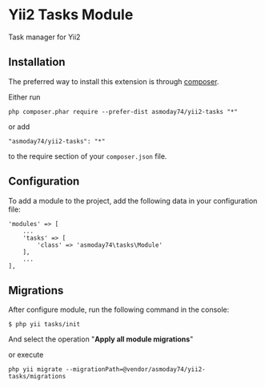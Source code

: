 Yii2 Tasks Module
=================
Task manager for Yii2

Installation
------------

The preferred way to install this extension is through [composer](https://getcomposer.org/download/).

Either run

```
php composer.phar require --prefer-dist asmoday74/yii2-tasks "*"
```

or add

```
"asmoday74/yii2-tasks": "*"
```

to the require section of your `composer.json` file.

Configuration
------------

To add a module to the project, add the following data in your configuration file:

    'modules' => [
        ...
        'tasks' => [
            'class' => 'asmoday74\tasks\Module'
        ],
        ...
    ],

Migrations
------------

After configure module, run the following command in the console:

`$ php yii tasks/init`

And select the operation "**Apply all module migrations**"

or execute

```
php yii migrate --migrationPath=@vendor/asmoday74/yii2-tasks/migrations
```
